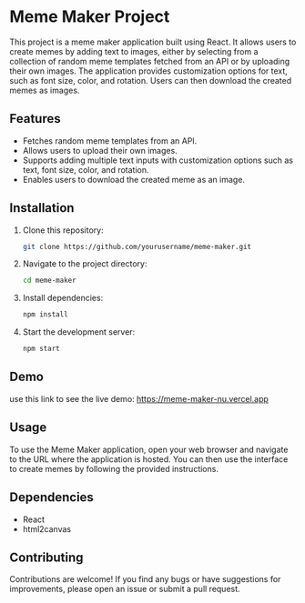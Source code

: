 # Meme Maker Project

This project is a meme maker application built using React. It allows users to create memes by adding text to images, either by selecting from a collection of random meme templates fetched from an API or by uploading their own images. The application provides customization options for text, such as font size, color, and rotation. Users can then download the created memes as images.

## Features

- Fetches random meme templates from an API.
- Allows users to upload their own images.
- Supports adding multiple text inputs with customization options such as text, font size, color, and rotation.
- Enables users to download the created meme as an image.

## Installation

1. Clone this repository:
    ```bash
    git clone https://github.com/yourusername/meme-maker.git
    ```

2. Navigate to the project directory:
    ```bash
    cd meme-maker
    ```

3. Install dependencies:
    ```bash
    npm install
    ```

4. Start the development server:
    ```bash
    npm start
    ```

## Demo

use this link to see the live demo: https://meme-maker-nu.vercel.app

## Usage

To use the Meme Maker application, open your web browser and navigate to the URL where the application is hosted. You can then use the interface to create memes by following the provided instructions.

## Dependencies

- React
- html2canvas

## Contributing

Contributions are welcome! If you find any bugs or have suggestions for improvements, please open an issue or submit a pull request.
